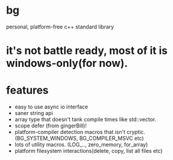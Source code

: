 # bg
personal, platform-free c++ standard library 

# it's not battle ready, most of it is windows-only(for now). 

# features
 - easy to use async io interface
 - saner string api
 - array<t> type that doesn't tank compile times like std::vector.
 - scope defer (from gingerBill)!
 - platform-compiler detection macros that isn't cryptic. (BG_SYSTEM_WINDOWS, BG_COMPILER_MSVC etc)
 - lots of utility macros. (LOG_.., zero_memory, for_array)
 - platform filesystem interactions(delete, copy, list all files etc)
